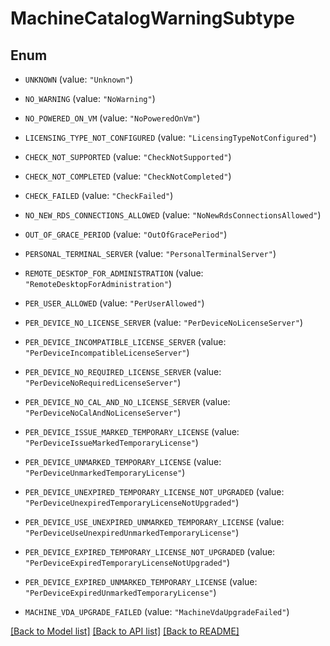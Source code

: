 # MachineCatalogWarningSubtype

## Enum


* `UNKNOWN` (value: `"Unknown"`)

* `NO_WARNING` (value: `"NoWarning"`)

* `NO_POWERED_ON_VM` (value: `"NoPoweredOnVm"`)

* `LICENSING_TYPE_NOT_CONFIGURED` (value: `"LicensingTypeNotConfigured"`)

* `CHECK_NOT_SUPPORTED` (value: `"CheckNotSupported"`)

* `CHECK_NOT_COMPLETED` (value: `"CheckNotCompleted"`)

* `CHECK_FAILED` (value: `"CheckFailed"`)

* `NO_NEW_RDS_CONNECTIONS_ALLOWED` (value: `"NoNewRdsConnectionsAllowed"`)

* `OUT_OF_GRACE_PERIOD` (value: `"OutOfGracePeriod"`)

* `PERSONAL_TERMINAL_SERVER` (value: `"PersonalTerminalServer"`)

* `REMOTE_DESKTOP_FOR_ADMINISTRATION` (value: `"RemoteDesktopForAdministration"`)

* `PER_USER_ALLOWED` (value: `"PerUserAllowed"`)

* `PER_DEVICE_NO_LICENSE_SERVER` (value: `"PerDeviceNoLicenseServer"`)

* `PER_DEVICE_INCOMPATIBLE_LICENSE_SERVER` (value: `"PerDeviceIncompatibleLicenseServer"`)

* `PER_DEVICE_NO_REQUIRED_LICENSE_SERVER` (value: `"PerDeviceNoRequiredLicenseServer"`)

* `PER_DEVICE_NO_CAL_AND_NO_LICENSE_SERVER` (value: `"PerDeviceNoCalAndNoLicenseServer"`)

* `PER_DEVICE_ISSUE_MARKED_TEMPORARY_LICENSE` (value: `"PerDeviceIssueMarkedTemporaryLicense"`)

* `PER_DEVICE_UNMARKED_TEMPORARY_LICENSE` (value: `"PerDeviceUnmarkedTemporaryLicense"`)

* `PER_DEVICE_UNEXPIRED_TEMPORARY_LICENSE_NOT_UPGRADED` (value: `"PerDeviceUnexpiredTemporaryLicenseNotUpgraded"`)

* `PER_DEVICE_USE_UNEXPIRED_UNMARKED_TEMPORARY_LICENSE` (value: `"PerDeviceUseUnexpiredUnmarkedTemporaryLicense"`)

* `PER_DEVICE_EXPIRED_TEMPORARY_LICENSE_NOT_UPGRADED` (value: `"PerDeviceExpiredTemporaryLicenseNotUpgraded"`)

* `PER_DEVICE_EXPIRED_UNMARKED_TEMPORARY_LICENSE` (value: `"PerDeviceExpiredUnmarkedTemporaryLicense"`)

* `MACHINE_VDA_UPGRADE_FAILED` (value: `"MachineVdaUpgradeFailed"`)


[[Back to Model list]](../README.md#documentation-for-models) [[Back to API list]](../README.md#documentation-for-api-endpoints) [[Back to README]](../README.md)


